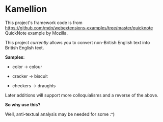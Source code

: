 # Kamellion

This project's framework code is from https://github.com/mdn/webextensions-examples/tree/master/quicknote QuickNote example by Mozilla.

This project *currently* allows you to convert non-British English text into British English text.

**Samples:**

  - color -> colour
  
  - cracker -> biscuit
  
  - checkers -> draughts
  
  
Later additions will support more colloquialisms and a reverse of the above.


**So why use this?**

Well, anti-textual analysis may be needed for some :^)
